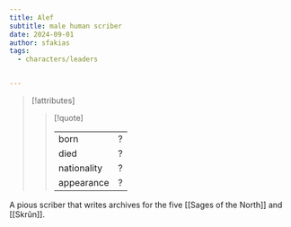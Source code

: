 ```yaml
---
title: Alef
subtitle: male human scriber
date: 2024-09-01
author: sfakias
tags:
  - characters/leaders


---
```

> [!attributes]
> 
> > [!quote]
> >
> > | | |
> > | --- | --- |
> > | born | ? |
> > | died | ? |
> > | nationality | ? |
> > | appearance | ? |

A pious scriber that writes archives for the five [[Sages of the North]] and [[Skrûn]].
